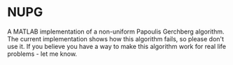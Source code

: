 # NUPG
A MATLAB implementation of a non-uniform Papoulis Gerchberg algorithm. The current
implementation shows how this algorithm fails, so please don't use it. If you believe
you have a way to make this algorithm work for real life problems - let me know.
